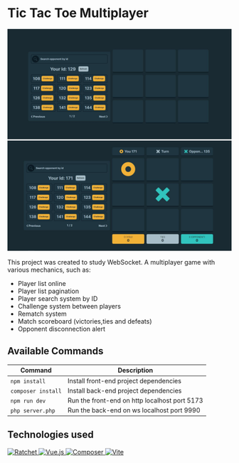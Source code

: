 # Tic Tac Toe Multiplayer

!['Screenshot of the game'](./public/tic-tac-toe-multiplayer-screenshot.JPG 'Screenshot of the game')
!['Screenshot of the game'](./public/tic-tac-toe-multiplayer-screenshot-game.JPG 'Screenshot of the game')

This project was created to study WebSocket. A multiplayer game with various mechanics, such as:

 - Player list online
 - Player list pagination
 - Player search system by ID
 - Challenge system between players
 - Rematch system
 - Match scoreboard (victories,ties and defeats)
 - Opponent disconnection alert

## Available Commands

| Command            | Description                                                  |
| ------------------ | ------------------------------------------------------------ |
| `npm install`      | Install front-end project dependencies                       |
| `composer install` | Install back-end project dependencies                        |
| `npm run dev`      | Run the front-end on http localhost port 5173                |
| `php server.php`   | Run the back-end on ws localhost port 9990                   |

## Technologies used
<a target="_blank" href="http://socketo.me/">
<img alt="Ratchet" title="Ratchet" src="https://img.shields.io/badge/Ratchet-f58634?style=for-the-badge">
</a>
<a target="_blank" href="https://br.vuejs.org/">
<img alt="Vue.js" title="Vue.js" src="https://img.shields.io/badge/Vue.js-35495E?style=for-the-badge&logo=vuedotjs&logoColor=4FC08D">
</a>
<a target="_blank" href="https://getcomposer.org/">
<img alt="Composer" title="Composer" src="https://img.shields.io/badge/Composer-885630?style=for-the-badge&logo=Composer&logoColor=white">
</a>
<a target="_blank" href="https://vitejs.dev/">
<img alt="Vite" title="Vite" src="https://img.shields.io/badge/Vite-B73BFE?style=for-the-badge&logo=vite&logoColor=FFD62E">
</a>
